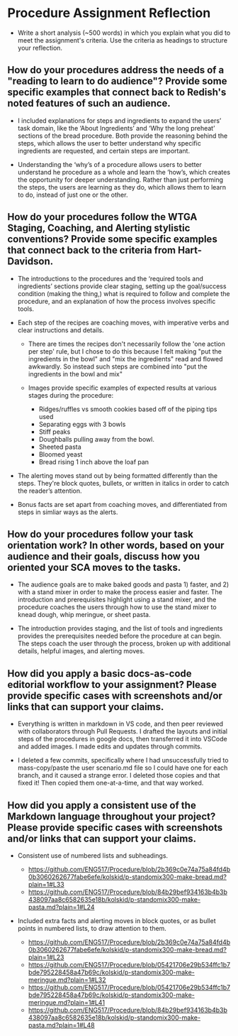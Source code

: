 # Procedure Assignment Reflection

* Write a short analysis (~500 words) in which you explain what you did to meet the assignment's criteria. Use the criteria as headings to structure your reflection.

## How do your procedures address the needs of a "reading to learn to do audience"? Provide some specific examples that connect back to Redish's noted features of such an audience.
* I included explanations for steps and ingredients to expand the users’ task domain, like the ‘About Ingredients’ and ‘Why the long preheat’ sections of the bread procedure. Both provide the reasoning behind the steps, which allows the user to better understand why specific ingredients are requested, and certain steps are important.

* Understanding the ‘why’s of a procedure allows users to better understand he procedure as a whole and learn the ‘how’s, which creates the opportunity for deeper understanding. Rather than just performing the steps, the users are learning as they do, which allows them to learn to do, instead of just one or the other.


## How do your procedures follow the WTGA Staging, Coaching, and Alerting stylistic conventions? Provide some specific examples that connect back to the criteria from Hart-Davidson.
* The introductions to the procedures and the ‘required tools and ingredients’ sections provide clear staging, setting up the goal/success condition (making the thing,) what is required to follow and complete the procedure, and an explanation of how the process involves specific tools. 

* Each step of the recipes are coaching moves, with imperative verbs and clear instructions and details.

  * There are times the recipes don't necessarily follow the 'one action per step' rule, but I chose to do this because I felt making "put the ingredients in the bowl" and "mix the ingredients" read and flowed awkwardly. So instead such steps are combined into "put the ingredients in the bowl and mix"

  * Images provide specific examples of expected results at various stages during the procedure:
    * Ridges/ruffles vs smooth cookies based off of the piping tips used
    * Separating eggs with 3 bowls
    * Stiff peaks
    * Doughballs pulling away from the bowl.
    * Sheeted pasta
    * Bloomed yeast
    * Bread rising 1 inch above the loaf pan

* The alerting moves stand out by being formatted differently than the steps. They're block quotes, bullets, or written in italics in order to catch the reader’s attention.

* Bonus facts are set apart from coaching moves, and differentiated from steps in simliar ways as the alerts.


## How do your procedures follow your task orientation work? In other words, based on your audience and their goals, discuss how you oriented your SCA moves to the tasks.
* The audience goals are to make baked goods and pasta 1) faster, and 2) with a stand mixer in order to make the process easier and faster. The introduction and prerequisites highlight using a stand mixer, and the procedure coaches the users through how to use the stand mixer to knead dough, whip meringue, or sheet pasta.

* The introduction provides staging, and the list of tools and ingredients provides the prerequisites needed before the procedure at can begin. The steps coach the user through the process, broken up with additional details, helpful images, and alerting moves.


## How did you apply a basic docs-as-code editorial workflow to your assignment? Please provide specific cases with screenshots and/or links that can support your claims.
* Everything is written in markdown in VS code, and then peer reviewed with collaborators through Pull Requests. I drafted the layouts and initial steps of the procedures in google docs, then transferred it into VSCode and added images. I made edits and updates through commits. 

* I deleted a few commits, specifically where I had unsuccessfully tried to mass-copy/paste the user scenario.md file so I could have one for each branch, and it caused a strange error. I deleted those copies and that fixed it! Then copied them one-at-a-time, and that way worked.



## How did you apply a consistent use of the Markdown language throughout your project? Please provide specific cases with screenshots and/or links that can support your claims.
* Consistent use of numbered lists and subheadings. 
  * https://github.com/ENG517/Procedure/blob/2b369c0e74a75a84fd4b0b3060262677fabe6efe/kolskid/p-standomix300-make-bread.md?plain=1#L33
  * https://github.com/ENG517/Procedure/blob/84b29bef934163b4b3b438097aa8c6582635e18b/kolskid/p-standomix300-make-pasta.md?plain=1#L24


* Included extra facts and alerting moves in block quotes, or as bullet points in numbered lists, to draw attention to them.
  * https://github.com/ENG517/Procedure/blob/2b369c0e74a75a84fd4b0b3060262677fabe6efe/kolskid/p-standomix300-make-bread.md?plain=1#L23
  * https://github.com/ENG517/Procedure/blob/05421706e29b534ffc1b7bde795228458a47b69c/kolskid/p-standomix300-make-meringue.md?plain=1#L32
  * https://github.com/ENG517/Procedure/blob/05421706e29b534ffc1b7bde795228458a47b69c/kolskid/p-standomix300-make-meringue.md?plain=1#L41
  * https://github.com/ENG517/Procedure/blob/84b29bef934163b4b3b438097aa8c6582635e18b/kolskid/p-standomix300-make-pasta.md?plain=1#L48
